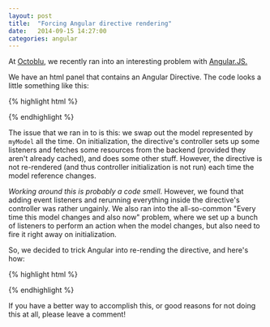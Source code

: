```yaml
---
layout: post
title:  "Forcing Angular directive rendering"
date:   2014-09-15 14:27:00
categories: angular
---
```

At [Octoblu](http://octoblu.com), we recently ran into an interesting problem with [Angular.JS.](http://angularjs.org)

We have an html panel that contains an Angular Directive. The code looks a little something like this:


{% highlight html %}
<div class="panel-body">
  <custom-directive ng-model="myModel">
</div>
{% endhighlight %}

The issue that we ran in to is this: we swap out the model represented by `myModel` all the time. On initialization, the directive's controller sets up some listeners and fetches some resources from the backend (provided they aren't already cached), and does some other stuff. However, the directive is not re-rendered (and thus controller initialization is not run) each time the model reference changes.

*Working around this is probably a code smell*. However, we found that adding event listeners and rerunning everything inside the directive's controller was rather ungainly. We also ran into the all-so-common "Every time this model changes and also now" problem, where we set up a bunch of listeners to perform an action when the model changes, but also need to fire it right away on initialization.

So, we decided to trick Angular into re-rending the directive, and here's how:

{% highlight html %}
<div class="panel-body" ng-repeat="model in [myModel]">
  <custom-directive ng-model="model">
</div>
{% endhighlight %}

If you have a better way to accomplish this, or good reasons for not doing this at all, please leave a comment!
